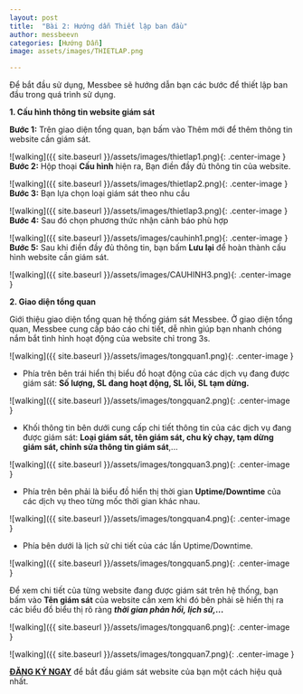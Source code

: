 ```yaml
---
layout: post
title:  "Bài 2: Hướng dẫn Thiết lập ban đầu"
author: messbeevn
categories: [Hướng Dẫn]
image: assets/images/THIETLAP.png

---
```

Để bắt đầu sử dụng, Messbee sẽ hướng dẫn bạn các bước để thiết lập ban đầu trong quá trình sử dụng.

**1. Cấu hình thông tin website giám sát**

**Bước 1:** Trên giao diện tổng quan, bạn bấm vào Thêm mới để thêm thông tin website cần giám sát.

![walking]({{ site.baseurl }}/assets/images/thietlap1.png){: .center-image }
**Bước 2:** Hộp thoại **Cấu hình** hiện ra, Bạn điền đầy đủ thông tin của website.

![walking]({{ site.baseurl }}/assets/images/thietlap2.png){: .center-image }
**Bước 3:** Bạn lựa chọn loại giám sát theo nhu cầu

![walking]({{ site.baseurl }}/assets/images/thietlap3.png){: .center-image }
**Bước 4:** Sau đó chọn phương thức nhận cảnh báo phù hợp

![walking]({{ site.baseurl }}/assets/images/cauhinh1.png){: .center-image }
**Bước 5:** Sau khi điền đầy đủ thông tin, bạn bấm **Lưu lại** để hoàn thành cấu hình website cần giám sát.

![walking]({{ site.baseurl }}/assets/images/CAUHINH3.png){: .center-image }

**2. Giao diện tổng quan**

Giới thiệu giao diện tổng quan hệ thống giám sát Messbee.
Ở giao diện tổng quan, Messbee cung cấp báo cáo chi tiết, dễ nhìn giúp bạn nhanh chóng nắm bắt tình hình hoạt động của website chỉ trong 3s.

![walking]({{ site.baseurl }}/assets/images/tongquan1.png){: .center-image }

- Phía trên bên trái hiển thị biểu đồ hoạt động của các dịch vụ đang được giám sát: **Số lượng, SL đang hoạt động, SL lỗi, SL tạm dừng.**

![walking]({{ site.baseurl }}/assets/images/tongquan2.png){: .center-image }

- Khối thông tin bên dưới cung cấp chi tiết thông tin của các dịch vụ đang được giám sát: **Loại giám sát, tên giám sát, chu kỳ chạy, tạm dừng giám sát, chỉnh sửa thông tin giám sát**,...

![walking]({{ site.baseurl }}/assets/images/tongquan3.png){: .center-image }

- Phía trên bên phải là biểu đồ hiển thị thời gian **Uptime/Downtime** của các dịch vụ theo từng mốc thời gian khác nhau.

![walking]({{ site.baseurl }}/assets/images/tongquan4.png){: .center-image }

- Phía bên dưới là lịch sử chi tiết của các lần Uptime/Downtime.

![walking]({{ site.baseurl }}/assets/images/tongquan5.png){: .center-image }

Để xem chi tiết của từng website đang được giám sát trên hệ thống, bạn bấm vào **Tên giám sát** của website cần xem khi đó bên phải sẽ hiển thị ra các biểu đồ biểu thị rõ ràng ***thời gian phản hồi, lịch sử,...***

![walking]({{ site.baseurl }}/assets/images/tongquan6.png){: .center-image }

![walking]({{ site.baseurl }}/assets/images/tongquan7.png){: .center-image }

**[ĐĂNG KÝ NGAY](https://messbee.com/?utm_source=blog&utm_campaign=blog_post&utm_medium=post)** để bắt đầu giám sát website của bạn một cách hiệu quả nhất.